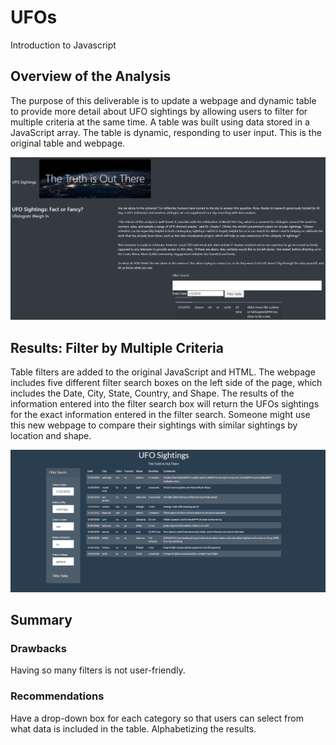 # UFOs
Introduction to Javascript
## Overview of the Analysis
The purpose of this deliverable is to update a webpage and dynamic table to provide more detail about UFO sightings by allowing users to filter for multiple criteria at the same time.  A table was built using data stored in a JavaScript array. The table is dynamic, responding to user input. This is the original table and webpage. 

![alt text](Images/UFOSightings_original.png)

## Results: Filter by Multiple Criteria
Table filters are added to the original JavaScript and HTML. The webpage includes five different filter search boxes on the left side of the page, which includes the Date, City, State, Country, and Shape. The results of the information entered into the filter search box will return the UFOs sightings for the exact information entered in the filter search. Someone might use this new webpage to compare their sightings with similar sightings by location and shape. 

![alt_text](Images/Search_results_UFOChallenge.png)

## Summary 
### Drawbacks 
Having so many filters is not user-friendly. 

### Recommendations 
Have a drop-down box for each category so that users can select from what data is included in the table. 
Alphabetizing the results. 
